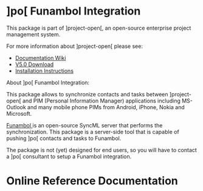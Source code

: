 # ]po[ Funambol Integration
This package is part of ]project-open[, an open-source enterprise project management system.

For more information about ]project-open[ please see:
* [Documentation Wiki](https://www.project-open.com/en/)
* [V5.0 Download](https://sourceforge.net/projects/project-open/files/project-open/V5.0/)
* [Installation Instructions](https://www.project-open.com/en/list-installers)

About ]po[ Funambol Integration:

<p><p>This package allows to synchronize contacts and tasks between ]project-open[ and PIM (Personal Information Manager) applications including MS-Outlook and many mobile phone PIMs from Android, iPhone, Nokia and Microsoft. <p><a href="https://www.funambol.org">Funambol<span class="external"> </span></a> is an open-source SyncML server that performs the synchronization. This package is a server-side tool that is capable of pushing ]po[ contacts and tasks to Funambol. <p>The package is not (yet) designed for end users, so you will have to contact a ]po[ consultant to setup a Funambol integration. 

# Online Reference Documentation

